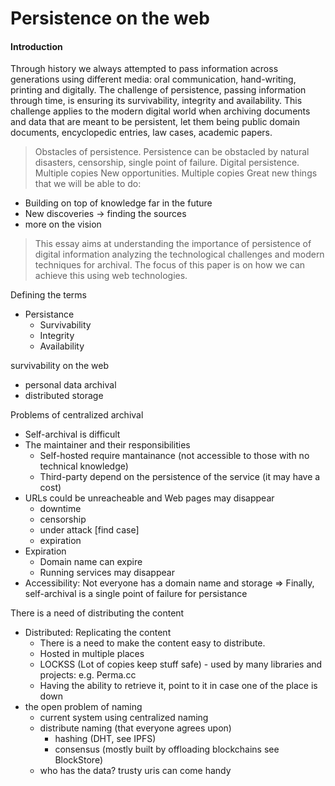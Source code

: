 # Persistence on the web

#### Introduction

Through history we always attempted to pass information across generations using different media: oral communication, hand-writing, printing and digitally. The challenge of persistence, passing information through time, is ensuring its survivability, integrity and availability. This challenge applies to the modern digital world when archiving documents and data that are meant to be persistent, let them being public domain documents, encyclopedic entries, law cases, academic papers.

> Obstacles of persistence. Persistence can be obstacled by natural disasters, censorship, single point of failure.
> Digital persistence. Multiple copies
> New opportunities. Multiple copies
Great new things that we will be able to do:
- Building on top of knowledge far in the future
- New discoveries -> finding the sources
- more on the vision

> This essay aims at understanding the importance of persistence of digital information analyzing the technological challenges and modern techniques for archival. The focus of this paper is on how we can achieve this using web technologies.

Defining the terms
- Persistance
  - Survivability
  - Integrity
  - Availability

survivability on the web
- personal data archival
- distributed storage

Problems of centralized archival
- Self-archival is difficult
- The maintainer and their responsibilities
  - Self-hosted require mantainance (not accessible to those with no technical knowledge)
  - Third-party depend on the persistence of the service (it may have a cost)
- URLs could be unreacheable and Web pages may disappear
  - downtime
  - censorship
  - under attack [find case]
  - expiration
- Expiration
  - Domain name can expire
  - Running services may disappear
- Accessibility: Not everyone has a domain name and storage
=> Finally, self-archival is a single point of failure for persistance

There is a need of distributing the content
- Distributed: Replicating the content
  - There is a need to make the content easy to distribute.
  - Hosted in multiple places
  - LOCKSS (Lot of copies keep stuff safe) - used by many libraries and projects: e.g. Perma.cc
  - Having the ability to retrieve it, point to it in case one of the place is down
- the open problem of naming
  - current system using centralized naming
  - distribute naming (that everyone agrees upon)
    - hashing (DHT, see IPFS)
    - consensus (mostly built by offloading blockchains see BlockStore)
  - who has the data? trusty uris can come handy
